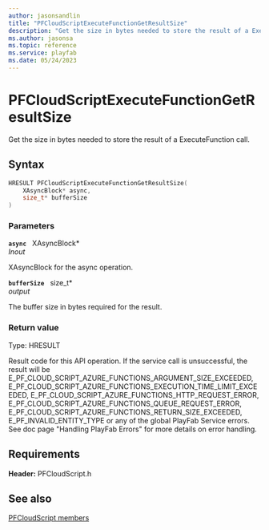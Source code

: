 ```yaml
---
author: jasonsandlin
title: "PFCloudScriptExecuteFunctionGetResultSize"
description: "Get the size in bytes needed to store the result of a ExecuteFunction call."
ms.author: jasonsa
ms.topic: reference
ms.service: playfab
ms.date: 05/24/2023
---
```


# PFCloudScriptExecuteFunctionGetResultSize  

Get the size in bytes needed to store the result of a ExecuteFunction call.  

## Syntax  
  
```cpp
HRESULT PFCloudScriptExecuteFunctionGetResultSize(  
    XAsyncBlock* async,  
    size_t* bufferSize  
)  
```  
  
### Parameters  
  
**`async`** &nbsp; XAsyncBlock*  
*_Inout_*  
  
XAsyncBlock for the async operation.  
  
**`bufferSize`** &nbsp; size_t*  
*output*  
  
The buffer size in bytes required for the result.  
  
  
### Return value
Type: HRESULT
  
Result code for this API operation. If the service call is unsuccessful, the result will be E_PF_CLOUD_SCRIPT_AZURE_FUNCTIONS_ARGUMENT_SIZE_EXCEEDED, E_PF_CLOUD_SCRIPT_AZURE_FUNCTIONS_EXECUTION_TIME_LIMIT_EXCEEDED, E_PF_CLOUD_SCRIPT_AZURE_FUNCTIONS_HTTP_REQUEST_ERROR, E_PF_CLOUD_SCRIPT_AZURE_FUNCTIONS_QUEUE_REQUEST_ERROR, E_PF_CLOUD_SCRIPT_AZURE_FUNCTIONS_RETURN_SIZE_EXCEEDED, E_PF_INVALID_ENTITY_TYPE or any of the global PlayFab Service errors. See doc page "Handling PlayFab Errors" for more details on error handling.
  
  
## Requirements  
  
**Header:** PFCloudScript.h
  
## See also  
[PFCloudScript members](../pfcloudscript_members.md)  

  
  
